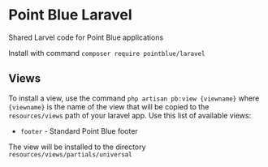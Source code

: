 # Point Blue Laravel

Shared Larvel code for Point Blue applications

Install with command `composer require pointblue/laravel`

## Views

To install a view, use the command `php artisan pb:view {viewname}` 
where `{viewname}` is the name of the view that will be copied to the 
`resources/views` path of your laravel app. Use this list of available 
views:  

  - `footer` - Standard Point Blue footer
  
The view will be installed to the directory
`resources/views/partials/universal`
